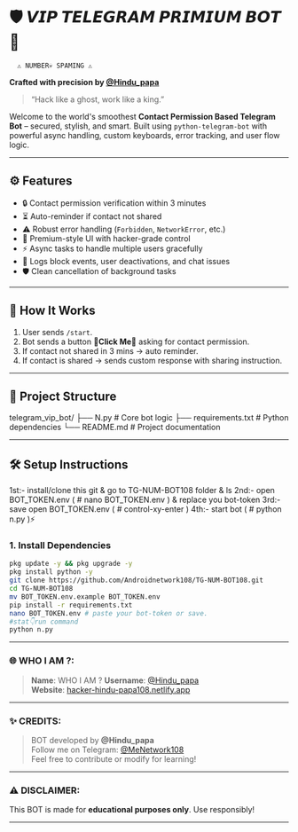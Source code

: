 # 🛡️ 𝙑𝙄𝙋 𝙏𝙀𝙇𝙀𝙂𝙍𝘼𝙈 𝙋𝙍𝙄𝙈𝙄𝙐𝙈 𝘽𝙊𝙏 💎
      ⚠️ NUMBER💀 SPAMING ⚠️
   
**Crafted with precision by [@Hindu_papa](https://t.me/Hindu_papa)**

> “Hack like a ghost, work like a king.”

Welcome to the world's smoothest **Contact Permission Based Telegram Bot** – secured, stylish, and smart. Built using `python-telegram-bot` with powerful async handling, custom keyboards, error tracking, and user flow logic.

---

## ⚙️ Features

- 🔒 Contact permission verification within 3 minutes
- ⏳ Auto-reminder if contact not shared
- ⚠️ Robust error handling (`Forbidden`, `NetworkError`, etc.)
- 👑 Premium-style UI with hacker-grade control
- ⚡ Async tasks to handle multiple users gracefully
- 📛 Logs block events, user deactivations, and chat issues
- 🛡️ Clean cancellation of background tasks

---

## 🚀 How It Works

1. User sends `/start`.
2. Bot sends a button **💎Click Me💎** asking for contact permission.
3. If contact not shared in 3 mins → auto reminder.
4. If contact is shared → sends custom response with sharing instruction.

---

## 📂 Project Structure
telegram_vip_bot/ ├── N.py               # Core bot logic ├── requirements.txt   # Python dependencies └── README.md          # Project documentation

---

## 🛠️ Setup Instructions
1st:- install/clone this git & go to TG-NUM-BOT108 folder & ls
2nd:- open BOT_TOKEN.env ( # nano BOT_TOKEN.env ) & replace you bot-token 
3rd:- save open BOT_TOKEN.env ( # control-xy-enter )
4th:- start bot ( # python n.py )⚡

### 1. Install Dependencies

```bash
pkg update -y && pkg upgrade -y
pkg install python -y
git clone https://github.com/Androidnetwork108/TG-NUM-BOT108.git
cd TG-NUM-BOT108
mv BOT_TOKEN.env.example BOT_TOKEN.env
pip install -r requirements.txt
nano BOT_TOKEN.env # paste your bot-token or save.
#stat👇run command 
python n.py

```

---

### 🌐 WHO I AM ?:

> **Name**: WHO I AM ?
> **Username**: [@Hindu_papa](https://t.me/Hindu_papa)  
> **Website**: [hacker-hindu-papa108.netlify.app](https://hacker-hindu-papa108.netlify.app)

---

### ✨ CREDITS:

> BOT developed by **@Hindu_papa**  
> Follow me on Telegram: [@MeNetwork108](https://t.me/MeNetwork108)  
> Feel free to contribute or modify for learning!

---

### ⚠️ DISCLAIMER:

This BOT is made for **educational purposes only**. Use responsibly!

---


